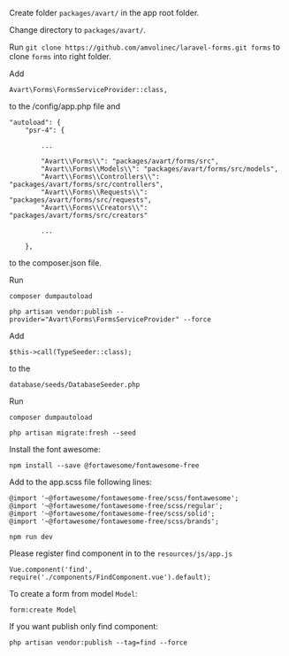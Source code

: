 Create folder `packages/avart/` in the app root folder.

Change directory to `packages/avart/`.

Run `git clone https://github.com/amvolinec/laravel-forms.git forms` to clone `forms` into right folder.

Add 

`Avart\Forms\FormsServiceProvider::class,`

to the /config/app.php file and

    "autoload": {
        "psr-4": {
        
            ...
            
            "Avart\\Forms\\": "packages/avart/forms/src",
            "Avart\\Forms\\Models\\": "packages/avart/forms/src/models",
            "Avart\\Forms\\Controllers\\": "packages/avart/forms/src/controllers",
            "Avart\\Forms\\Requests\\": "packages/avart/forms/src/requests",
            "Avart\\Forms\\Creators\\": "packages/avart/forms/src/creators"
            
            ...
            
        },

to the composer.json file.

Run

`composer dumpautoload`

`php artisan vendor:publish --provider="Avart\Forms\FormsServiceProvider" --force`

Add 

`$this->call(TypeSeeder::class);` 

to the 

`database/seeds/DatabaseSeeder.php`

Run

`composer dumpautoload`

`php artisan migrate:fresh --seed`

Install the font awesome:

`npm install --save @fortawesome/fontawesome-free`

Add to the app.scss file following lines:

    @import '~@fortawesome/fontawesome-free/scss/fontawesome';
    @import '~@fortawesome/fontawesome-free/scss/regular';
    @import '~@fortawesome/fontawesome-free/scss/solid';
    @import '~@fortawesome/fontawesome-free/scss/brands';

`npm run dev`

Please register find component in to the `resources/js/app.js` 

    Vue.component('find', require('./components/FindComponent.vue').default);



To create a form from model `Model`:

`form:create Model`

If you want publish only find component:

    php artisan vendor:publish --tag=find --force 
